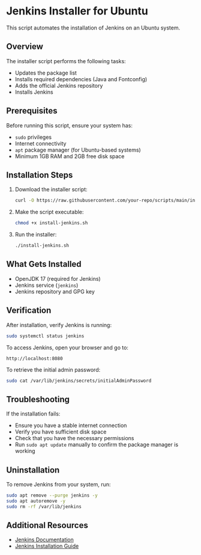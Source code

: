 # Jenkins Installer for Ubuntu

This script automates the installation of Jenkins on an Ubuntu system.

## Overview

The installer script performs the following tasks:
- Updates the package list
- Installs required dependencies (Java and Fontconfig)
- Adds the official Jenkins repository
- Installs Jenkins

## Prerequisites

Before running this script, ensure your system has:
- `sudo` privileges
- Internet connectivity
- `apt` package manager (for Ubuntu-based systems)
- Minimum 1GB RAM and 2GB free disk space

## Installation Steps

1. Download the installer script:
   ```bash
   curl -O https://raw.githubusercontent.com/your-repo/scripts/main/install-jenkins.sh
   ```

2. Make the script executable:
   ```bash
   chmod +x install-jenkins.sh
   ```

3. Run the installer:
   ```bash
   ./install-jenkins.sh
   ```

## What Gets Installed

- OpenJDK 17 (required for Jenkins)
- Jenkins service (`jenkins`)
- Jenkins repository and GPG key

## Verification

After installation, verify Jenkins is running:
```bash
sudo systemctl status jenkins
```

To access Jenkins, open your browser and go to:
```
http://localhost:8080
```

To retrieve the initial admin password:
```bash
sudo cat /var/lib/jenkins/secrets/initialAdminPassword
```

## Troubleshooting

If the installation fails:
- Ensure you have a stable internet connection
- Verify you have sufficient disk space
- Check that you have the necessary permissions
- Run `sudo apt update` manually to confirm the package manager is working

## Uninstallation

To remove Jenkins from your system, run:
```bash
sudo apt remove --purge jenkins -y
sudo apt autoremove -y
sudo rm -rf /var/lib/jenkins
```

## Additional Resources

- [Jenkins Documentation](https://www.jenkins.io/doc/)
- [Jenkins Installation Guide](https://www.jenkins.io/doc/book/installing/)